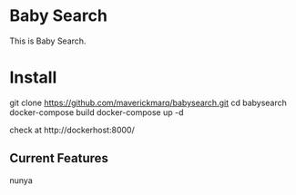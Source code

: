 # Baby Search

This is Baby Search.

# Install

git clone https://github.com/maverickmarq/babysearch.git
cd babysearch
docker-compose build
docker-compose up -d

check at http://dockerhost:8000/

## Current Features
nunya
